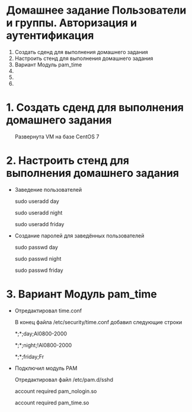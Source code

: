 # Домашнее задание Пользователи и группы. Авторизация и аутентификация 
<ol> 
  <li>Создать сденд для выполнения домашнего задания
  <li> Настроить стенд для выполнения домашнего задания 
    <li> Вариант Модуль pam_time
      <li>
        <li>
          <li>
</ol>  

# 1. Создать сденд для выполнения домашнего задания
<ul>
  <p> Развернута VM на базе CentOS 7
</ul>  

# 2. Настроить стенд для выполнения домашнего задания
<ul>
  <li>Заведение пользователей</li>
  <p>sudo useradd day</p>
  <p>sudo useradd night</p>
  <p>sudo useradd friday</p>
  <li>Создание паролей для заведённых пользователей</li>
  <p>sudo passwd day</p>
  <p>sudo passwd night</p>
  <p>sudo passwd friday</p>
</ul>  

# 3. Вариант Модуль pam_time
<ul>
  <li>Отредактировал time.conf</li>
  <p>В конец файла /etc/security/time.conf добавил следующие строки</p>
  <p>*;*;day;Al0800-2000</p>
  <p>*;*;night;!Al0800-2000</p>
  <p>*;*;friday;Fr</p>
  <li>Подключил модуль PAM</li>
  <p>Отредактировал файл /etc/pam.d/sshd</p>
  <p>account required pam_nologin.so</p>
  <p>account required pam_time.so</p>
</ul>
